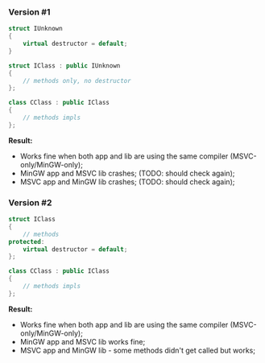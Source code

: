 ### Version #1

```cpp
struct IUnknown
{
	virtual destructor = default;
}

struct IClass : public IUnknown
{
	// methods only, no destructor
};

class CClass : public IClass
{
	// methods impls
};
```

**Result:**
* Works fine when both app and lib are using the same compiler (MSVC-only/MinGW-only);
* MinGW app and MSVC lib crashes; (TODO: should check again);
* MSVC app and MinGW lib crashes; (TODO: should check again);

### Version #2

```cpp
struct IClass
{
	// methods
protected:
	virtual destructor = default;
};

class CClass : public IClass
{
	// methods impls
};
```

**Result:**
* Works fine when both app and lib are using the same compiler (MSVC-only/MinGW-only);
* MinGW app and MSVC lib works fine;
* MSVC app and MinGW lib - some methods didn't get called but works;